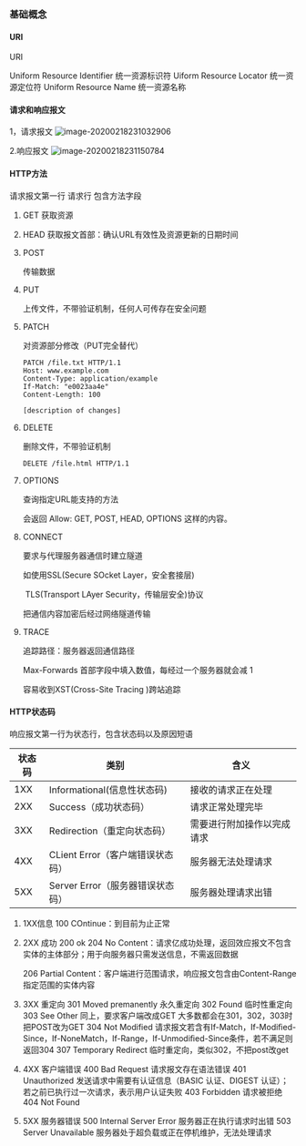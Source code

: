 ### 基础概念

#### URI

URI

Uniform Resource Identifier 统一资源标识符
Uiform Resource Locator 统一资源定位符
Uniform Resource Name 统一资源名称

#### 请求和响应报文

1，请求报文
![image-20200218231032906](/Users/jacyn/Documents/study/Learning-materials/image/image-20200218231032906.png)

2.响应报文
![image-20200218231150784](/Users/jacyn/Documents/study/Learning-materials/image/image-20200218231150784.png)

#### HTTP方法

请求报文第一行 请求行 包含方法字段

1. GET
   获取资源

2. HEAD
   获取报文首部：确认URL有效性及资源更新的日期时间

3. POST

   传输数据

4. PUT

   上传文件，不带验证机制，任何人可传存在安全问题

5. PATCH

   对资源部分修改（PUT完全替代）

   ```
   PATCH /file.txt HTTP/1.1 
   Host: www.example.com 
   Content-Type: application/example 
   If-Match: "e0023aa4e" 
   Content-Length: 100
   
   [description of changes]
   ```

6. DELETE

   删除文件，不带验证机制

   ```
   DELETE /file.html HTTP/1.1
   ```

7. OPTIONS

   查询指定URL能支持的方法

   会返回 Allow: GET, POST, HEAD, OPTIONS 这样的内容。

8. CONNECT

   要求与代理服务器通信时建立隧道

   如使用SSL(Secure SOcket Layer，安全套接层)

   ​	TLS(Transport LAyer Security，传输层安全)协议

   把通信内容加密后经过网络隧道传输

9. TRACE

   追踪路径：服务器返回通信路径

   Max-Forwards 首部字段中填入数值，每经过一个服务器就会减 1

   容易收到XST(Cross-Site Tracing )跨站追踪

#### HTTP状态码

响应报文第一行为状态行，包含状态码以及原因短语

| 状态码 | 类别                             | 含义                       |
| ------ | -------------------------------- | -------------------------- |
| 1XX    | Informational(信息性状态码)      | 接收的请求正在处理         |
| 2XX    | Success（成功状态码）            | 请求正常处理完毕           |
| 3XX    | Redirection（重定向状态码）      | 需要进行附加操作以完成请求 |
| 4XX    | CLient Error（客户端错误状态码） | 服务器无法处理请求         |
| 5XX    | Server Error（服务器错误状态码） | 服务器处理请求出错         |

1. 1XX信息
   100 COntinue：到目前为止正常

2. 2XX 成功
   200 ok
   204 No Content：请求亿成功处理，返回效应报文不包含实体的主体部分；用于向服务器只需发送信息，不需返回数据

   206 Partial Content：客户端进行范围请求，响应报文包含由Content-Range指定范围的实体内容

3. 3XX 重定向
   301 Moved premanently 永久重定向
   302 Found 临时性重定向
   303 See Other 同上，要求客户端改成GET
   大多数都会在301，302，303时把POST改为GET
   304 Not Modified 请求报文若含有If-Match，If-Modiﬁed-Since，If-NoneMatch，If-Range，If-Unmodiﬁed-Since条件，若不满足则返回304
   307 Temporary Redirect 临时重定向，类似302，不把post改get

4. 4XX 客户端错误
   400 Bad Request 请求报文存在语法错误
   401 Unauthorized 发送请求中需要有认证信息（BASIC 认证、DIGEST 认证）；若之前已执行过一次请求，表示用户认证失败
   403 Forbidden 请求被拒绝
   404 Not Found

5. 5XX 服务器错误
   500 Internal Server Error 服务器正在执行请求时出错
   503 Server Unavailable 服务器处于超负载或正在停机维护，无法处理请求